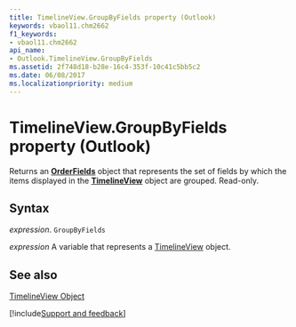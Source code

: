 ```yaml
---
title: TimelineView.GroupByFields property (Outlook)
keywords: vbaol11.chm2662
f1_keywords:
- vbaol11.chm2662
api_name:
- Outlook.TimelineView.GroupByFields
ms.assetid: 2f748d18-b28e-16c4-353f-10c41c5bb5c2
ms.date: 06/08/2017
ms.localizationpriority: medium
---
```



# TimelineView.GroupByFields property (Outlook)

Returns an **[OrderFields](Outlook.OrderFields.md)** object that represents the set of fields by which the items displayed in the **[TimelineView](Outlook.TimelineView.md)** object are grouped. Read-only.


## Syntax

_expression_. `GroupByFields`

_expression_ A variable that represents a [TimelineView](Outlook.TimelineView.md) object.


## See also


[TimelineView Object](Outlook.TimelineView.md)

[!include[Support and feedback](~/includes/feedback-boilerplate.md)]